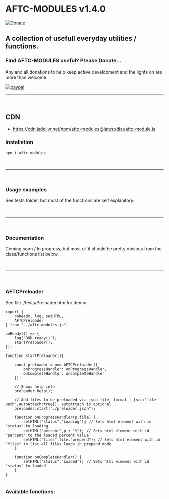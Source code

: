 # <b>AFTC-MODULES v1.4.0</b>
[![Donate](https://img.shields.io/badge/Donate-PayPal-green.svg)](https://www.paypal.com/cgi-bin/webscr?cmd=_donations&business=Darcey%2eLloyd%40gmail%2ecom&lc=GB&item_name=Darcey%20Lloyd%20Developer%20Donation&currency_code=GBP&bn=PP%2dDonationsBF%3abtn_donateCC_LG%2egif%3aNonHosted)

## A collection of usefull everyday utilities / functions.


<h3><b>Find AFTC-MODULES useful? Please Donate...</b></h3>
Any and all donations to help keep active development and the lights on are more than welcome.

[![paypal](https://www.paypalobjects.com/en_GB/i/btn/btn_donate_LG.gif)](https://www.paypal.com/cgi-bin/webscr?cmd=_donations&business=Darcey%2eLloyd%40gmail%2ecom&lc=GB&item_name=Darcey%20Lloyd%20Developer%20Donation&currency_code=GBP&bn=PP%2dDonationsBF%3abtn_donateCC_LG%2egif%3aNonHosted)


 <hr>
 <br>




## CDN

- https://cdn.jsdelivr.net/npm/aftc-modules@latest/dist/aftc-module.js






### <b>Installation</b>
```
npm i aftc-modules
```
<br>

----
<br>


### <b>Usage examples</b>
See tests folder, but most of the functions are self explanitory.


<br>

----
<br>

### <b>Documentation</b>
Coming soon / In progress, but most of it should be pretty obvious from the class/functions list below.

<br>

----
<br>



### AFTCPreloader
See file ./tests/Preloader.htm for demo
```
import { 
    onReady, log, setHTML,
    AFTCPreloader   
} from "../aftc-modules.js";

onReady(() => {
    log("DOM ready()");
    startPreloader();
});

function startPreloader(){

    const preloader = new AFTCPreloader({
        onProgressHandler: onProgressHandler,
        onCompleteHandler: onCompleteHandler
    });

    // Shows help info
    preloader.help();

    // Add files to be preloaded via json file, format [ {src:"file-path",autoAttach:true}], autoAttach is optional
    preloader.start("./preloader.json");

    function onProgressHandler(p,file) {
        setHTML("status","Loading"); // Sets html element with id "status" to loading
        setHTML("percent",p + "%"); // Sets html element with id "percent" to the loaded percent value
        setHTML("files",file,"prepend"); // Sets html element with id "files" to list all files loade in prepend mode
    }

    function onCompleteHandler() {
        setHTML("status","Loaded"); // Sets html element with id "status" to loaded
    }
}


```




### <b>Available functions:</b>

